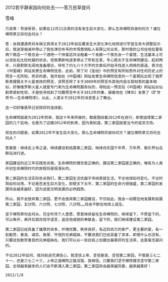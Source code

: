 2012若平静家园向何处去——答万民草提问

雪峰


    万民草：导游哥哥，如果在12月21日真的没有发生巨大变化，那么生命禅院将驶向何方？诸位禅院草又将何去何从？

    答：自我遭遇奇异车祸又获得关于2013年前后要发生大变化净化地球进行宇宙生命大调整启示后，我逐渐缩减并停止了我在津巴布韦的市场营销私人有限公司业务，那时我的公司在哈拉雷有两个商店一个夜总会一个酒吧一个快餐店并出租着一个发廊一个夜总会一个餐馆，生活基本上可以说处在比较优越的状态，但我果断地逐渐停止了所有生意，专心致志于生命禅院建设，起初两年，只是默默无闻地准备理论，待写了约七八十万字的文章后开始寻找进入网络的渠道，首次在《中国魂》网站发表生命禅院信息，此前，除了对《圣经》中的预言有所知悉外对任何历史上的预言一无所知，奇异的是，我开始在《中国魂》网站发表生命禅院信息的一个星期后出现了俄罗斯真理报关于火星男孩的预言，该预言除了关于2009年的预言外其他内容与我知悉的基本相似，好像俄罗斯火星人就是专门来为生命禅院服务似的，得知这一预言后《中国魂》网站站长仙鹤草感到吃惊，于是他寻找到了玛雅预言中关于2012年的事，接着他在《博讯》发表了《旷世奇书——生命禅院序》，从此，人类关于2012年的消息登上了舞台。

    这一切好像是早已安排好的连续剧。

    生命禅院就是为2012年而来，我这十年来所做的，都是围绕着2012年在进行，即使选择第二家园的几个驻地，也是为了迎接2012年的到来，因为我知道，第二家园就是当今的诺亚方舟。

    现在的问题是，如果2012年不发生巨大变化，那么生命禅院将驶向何方？诸位禅院草又将何去何从？

    答案是：继续走上帝之道，继续建设和拓展第二家园，继续向天国千年界、万年界、极乐界仙岛群岛洲行进。

    家园建设的近三年实践告诉我，生命禅院的理念是正确的，建设第二家园是正确的，唯有为人类开创生命禅院时代的旅程将是很漫长的。

    第二家园的生活实际告诉我们，第二家园生活优越于传统家庭生活，不论地球如何变化，不论时局如何动荡，不论是否发生巨大变化，即使天下太平，第二家园的生命力很强盛，第二家园的发展将会越来越好，因为这是文明发展的必然趋势。

    所以，我不会放弃第二家园，更不会放弃第二家园建设，不仅如此，我会一如既往地发展和拓展第二家园，五分院、六分院、七分院、八分院……将会不断在地球上诞生。

    至于禅院草何去何从，完全听凭个人意愿，愿意继续留在生命禅院的，继续留下，不愿留下的，可以离开，离开后我将信守诺言，返还他或她的奉献金，留下的，我们继续建设第二家园。

    第二家园已经具备了雄厚的资本，环境优雅，秩序良好，有近四百万的家产，更主要的是，有一批勤劳、善良、诚实、敦厚、守信的兄弟姐妹，不要说我们已经具备了资本，即使什么也没有，只要这些勤劳善良的兄弟姐妹在，我们可以从一张白纸上创建出最美好的生活来，这是毫无疑问的。

    不论2012年如何，我对前途充满信心，我坚信上帝、坚信善良、坚信第二家园，不管是三七二十一，还是三七二十三，上帝之道禅院之路没错，我相信，只要我们坚守禅院理念坚守第二家园，全球越来越多的人们会不断涌入第二家园，第二家园将会越来越完善，越来越美好！

    2012/1/8



